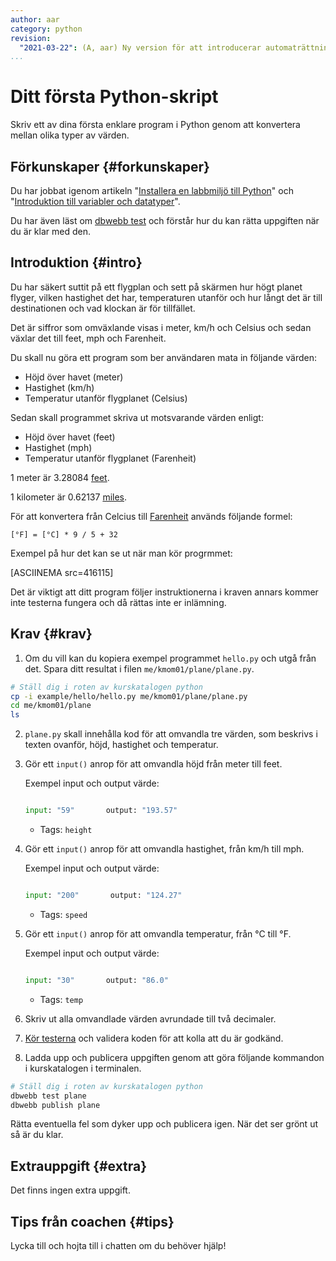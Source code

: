 ```yaml
---
author: aar
category: python
revision:
  "2021-03-22": (A, aar) Ny version för att introducerar automaträttning.
...
```

Ditt första Python-skript
==================================

Skriv ett av dina första enklare program i Python genom att konvertera mellan olika typer av värden.

<!--more-->


Förkunskaper {#forkunskaper}
-----------------------

Du har jobbat igenom artikeln "[Installera en labbmiljö till Python](kunskap/installera-en-labbmiljo-till-python)" och "[Introduktion till variabler och datatyper](kunskap/introduktion-till-variabler-och-datatyper)".

Du har även läst om [dbwebb test](dbwebb-cli/python) och förstår hur du kan rätta uppgiften när du är klar med den.



Introduktion {#intro}
-----------------------

Du har säkert suttit på ett flygplan och sett på skärmen hur högt planet flyger, vilken hastighet det har, temperaturen utanför och hur långt det är till destinationen och vad klockan är för tillfället.

Det är siffror som omväxlande visas i meter, km/h och Celsius och sedan växlar det till feet, mph och Farenheit.

Du skall nu göra ett program som ber användaren mata in följande värden:

* Höjd över havet (meter)
* Hastighet (km/h)
* Temperatur utanför flygplanet (Celsius)

Sedan skall programmet skriva ut motsvarande värden enligt:

* Höjd över havet (feet)
* Hastighet (mph)
* Temperatur utanför flygplanet (Farenheit)

1 meter är 3.28084 [feet](http://en.wikipedia.org/wiki/Foot_(unit)).

1 kilometer är 0.62137 [miles](http://en.wikipedia.org/wiki/Miles).

För att konvertera från Celcius till [Farenheit](http://en.wikipedia.org/wiki/Farenheit) används följande formel:

```text
[°F] = [°C] * 9 / 5 + 32
```

Exempel på hur det kan se ut när man kör progrmmet:

[ASCIINEMA src=416115]

Det är viktigt att ditt program följer instruktionerna i kraven annars kommer inte testerna fungera och då rättas inte er inlämning.



Krav {#krav}
-----------------------

1. Om du vill kan du kopiera exempel programmet `hello.py` och utgå från det. Spara ditt resultat i filen `me/kmom01/plane/plane.py`.

```bash
# Ställ dig i roten av kurskatalogen python
cp -i example/hello/hello.py me/kmom01/plane/plane.py
cd me/kmom01/plane
ls
```

2. `plane.py` skall innehålla kod för att omvandla tre värden, som beskrivs i texten ovanför, höjd, hastighet och temperatur.

3. Gör ett `input()` anrop för att omvandla höjd från meter till feet.

    Exempel input och output värde:

    ```python

    input: "59"       output: "193.57"
    ```

    - Tags: `height`

4. Gör ett `input()` anrop för att omvandla hastighet, från km/h till mph.

    Exempel input och output värde:

    ```python

    input: "200"       output: "124.27"
    ```

    - Tags: `speed`

5. Gör ett `input()` anrop för att omvandla temperatur, från °C till °F.

    Exempel input och output värde:

    ```python

    input: "30"       output: "86.0"
    ```

    - Tags: `temp`

6. Skriv ut alla omvandlade värden avrundade till två decimaler.

7. [Kör testerna](dbwebb-cli/python) och validera koden för att kolla att du är godkänd.

8. Ladda upp och publicera uppgiften genom att göra följande kommandon i kurskatalogen i terminalen.

```bash
# Ställ dig i roten av kurskatalogen python
dbwebb test plane
dbwebb publish plane
```

Rätta eventuella fel som dyker upp och publicera igen. När det ser grönt ut så är du klar.



Extrauppgift {#extra}
-----------------------

Det finns ingen extra uppgift.



Tips från coachen {#tips}
-----------------------

Lycka till och hojta till i chatten om du behöver hjälp!
